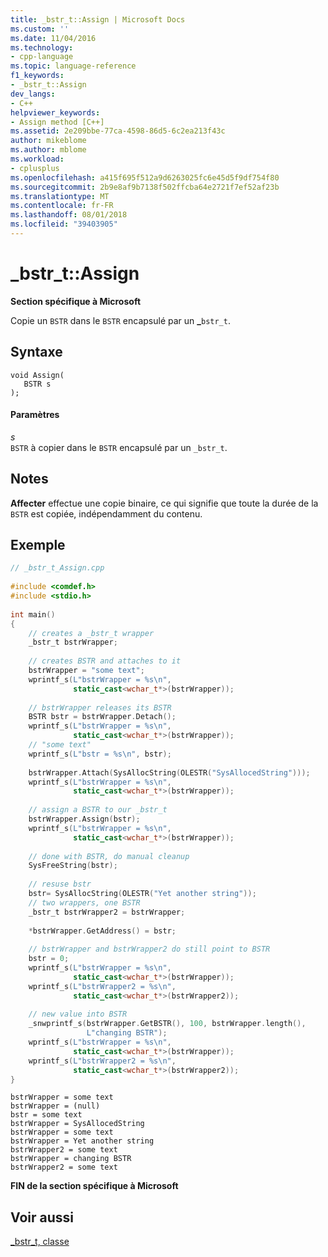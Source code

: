 ```yaml
---
title: _bstr_t::Assign | Microsoft Docs
ms.custom: ''
ms.date: 11/04/2016
ms.technology:
- cpp-language
ms.topic: language-reference
f1_keywords:
- _bstr_t::Assign
dev_langs:
- C++
helpviewer_keywords:
- Assign method [C++]
ms.assetid: 2e209bbe-77ca-4598-86d5-6c2ea213f43c
author: mikeblome
ms.author: mblome
ms.workload:
- cplusplus
ms.openlocfilehash: a415f695f512a9d6263025fc6e45d5f9df754f80
ms.sourcegitcommit: 2b9e8af9b7138f502ffcba64e2721f7ef52af23b
ms.translationtype: MT
ms.contentlocale: fr-FR
ms.lasthandoff: 08/01/2018
ms.locfileid: "39403905"
---
```

# <a name="bstrtassign"></a>_bstr_t::Assign
**Section spécifique à Microsoft**  
  
 Copie un `BSTR` dans le `BSTR` encapsulé par un **_**`bstr_t`.  
  
## <a name="syntax"></a>Syntaxe  
  
```  
void Assign(  
   BSTR s  
);  
```  
  
#### <a name="parameters"></a>Paramètres  
 *s*  
 `BSTR` à copier dans le `BSTR` encapsulé par un `_bstr_t`.  
  
## <a name="remarks"></a>Notes  
 **Affecter** effectue une copie binaire, ce qui signifie que toute la durée de la `BSTR` est copiée, indépendamment du contenu.  
  
## <a name="example"></a>Exemple  
  
```cpp 
// _bstr_t_Assign.cpp  
  
#include <comdef.h>  
#include <stdio.h>  
  
int main()  
{  
    // creates a _bstr_t wrapper  
    _bstr_t bstrWrapper;   
  
    // creates BSTR and attaches to it  
    bstrWrapper = "some text";  
    wprintf_s(L"bstrWrapper = %s\n",  
              static_cast<wchar_t*>(bstrWrapper));  
  
    // bstrWrapper releases its BSTR  
    BSTR bstr = bstrWrapper.Detach();  
    wprintf_s(L"bstrWrapper = %s\n",   
              static_cast<wchar_t*>(bstrWrapper));  
    // "some text"   
    wprintf_s(L"bstr = %s\n", bstr);  
  
    bstrWrapper.Attach(SysAllocString(OLESTR("SysAllocedString")));  
    wprintf_s(L"bstrWrapper = %s\n",   
              static_cast<wchar_t*>(bstrWrapper));  
  
    // assign a BSTR to our _bstr_t  
    bstrWrapper.Assign(bstr);  
    wprintf_s(L"bstrWrapper = %s\n",   
              static_cast<wchar_t*>(bstrWrapper));  
  
    // done with BSTR, do manual cleanup  
    SysFreeString(bstr);  
  
    // resuse bstr  
    bstr= SysAllocString(OLESTR("Yet another string"));  
    // two wrappers, one BSTR   
    _bstr_t bstrWrapper2 = bstrWrapper;     
  
    *bstrWrapper.GetAddress() = bstr;  
  
    // bstrWrapper and bstrWrapper2 do still point to BSTR  
    bstr = 0;     
    wprintf_s(L"bstrWrapper = %s\n",   
              static_cast<wchar_t*>(bstrWrapper));  
    wprintf_s(L"bstrWrapper2 = %s\n",   
              static_cast<wchar_t*>(bstrWrapper2));  
  
    // new value into BSTR  
    _snwprintf_s(bstrWrapper.GetBSTR(), 100, bstrWrapper.length(),  
                 L"changing BSTR");     
    wprintf_s(L"bstrWrapper = %s\n",   
              static_cast<wchar_t*>(bstrWrapper));  
    wprintf_s(L"bstrWrapper2 = %s\n",   
              static_cast<wchar_t*>(bstrWrapper2));  
}  
```  
  
```Output  
bstrWrapper = some text  
bstrWrapper = (null)  
bstr = some text  
bstrWrapper = SysAllocedString  
bstrWrapper = some text  
bstrWrapper = Yet another string  
bstrWrapper2 = some text  
bstrWrapper = changing BSTR  
bstrWrapper2 = some text  
```  
  
**FIN de la section spécifique à Microsoft**  
  
## <a name="see-also"></a>Voir aussi  
 [_bstr_t, classe](../cpp/bstr-t-class.md)